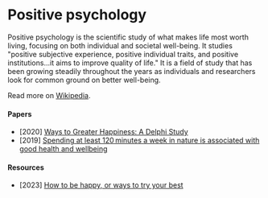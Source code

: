 # Positive psychology

Positive psychology is the scientific study of what makes life most worth living, focusing on both individual and societal well-being. It studies "positive subjective experience, positive individual traits, and positive institutions...it aims to improve quality of life." It is a field of study that has been growing steadily throughout the years as individuals and researchers look for common ground on better well-being.

Read more on [Wikipedia](https://en.wikipedia.org/wiki/Positive_psychology).

#### Papers
- [2020] [Ways to Greater Happiness: A Delphi Study](https://link.springer.com/article/10.1007/s10902-019-00199-3)
- [2019] [Spending at least 120 minutes a week in nature is associated with good health and wellbeing](https://www.nature.com/articles/s41598-019-44097-3)

#### Resources
- [2023] [How to be happy, or ways to try your best](https://muellerzr.github.io/blog/happiness.html)
